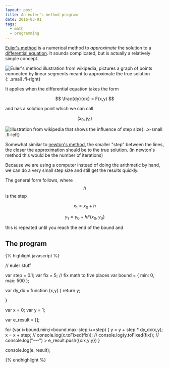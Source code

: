 ```yaml
---
layout: post
title: An euler's method program
date: 2016-03-01
tags:
  - math
  - programming
---
```


[Euler's method](https://en.wikipedia.org/wiki/Euler_method) is a numerical method to *approximate* the solution to a [differential equation](https://en.wikipedia.org/wiki/Differential_equation). It sounds complicated, but is actually a relatively simple concept.

![Euler's method illustration from wikipedia, pictures a graph of points connected by linear segments meant to approximate the true solution](https://upload.wikimedia.org/wikipedia/commons/1/10/Euler_method.svg){: .small .fl-right}

It applies when the differential equation takes the form

$$ \frac{dy}{dx} = F(x,y) $$

and has a solution point which we can call

$$ (x_0,y_0) $$

<div class="cf"></div>


![Illustration from wikipedia that shows the influence of step size](https://upload.wikimedia.org/wikipedia/commons/2/2d/Numerical_integration_illustration%2C_step%3D1.svg){: .x-small .fl-left}

Somewhat similar to [newton's method](https://en.wikipedia.org/wiki/Newton%27s_method), the smaller "step" between the lines, the closer the approximation should be to the true solution. (in newton's method this would be the number of iterations)

Because we are using a computer instead of doing the arithmetic by hand, we can do a very small step size and still get the results quickly.

<div class="cf"></div>

The general form follows, where $$h$$ is the step


$$ x_1 = x_0 + h $$

$$ y_1 = y_0 + hF(x_0,y_0) $$

this is repeated until you reach the end of the bound and 

## The program

{% highlight javascript %}

// euler stuff

var step = 0.1;
var fix = 5; // fix math to five places
var bound = {
    min: 0,
    max: 500
};

var dy_dx = function (x,y) {
    return y;

}

var x = 0;
var y = 1;

var e_result = [];

for (var i=bound.min;i<bound.max-step;i+=step) {
    y = y + step * dy_dx(x,y);
    x = x + step;
    // console.log(x.toFixed(fix));
    // console.log(y.toFixed(fix));
    // console.log("---") >
    e_result.push({x:x,y:y})
}

console.log(e_result);

{% endhighlight %}

